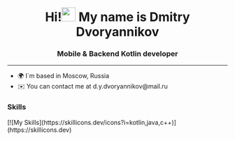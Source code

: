 <h1 align="center">Hi!<img src="https://github.com/blackcater/blackcater/raw/main/images/Hi.gif" height="32"/> My name is Dmitry Dvoryannikov</h1>
<h3 align="center">Mobile & Backend Kotlin developer</h3>
<hr>
<ul>
  <li>🌍 I`m based in Moscow, Russia</li>
  <li>✉️ You can contact me at d.y.dvoryannikov@mail.ru</li>
</ul>

<h3>Skills</h3>
[![My Skills](https://skillicons.dev/icons?i=kotlin,java,c++)](https://skillicons.dev)
